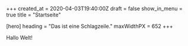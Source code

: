 +++
created_at = 2020-04-03T19:40:00Z
draft = false
show_in_menu = true
title = "Startseite"

[hero]
heading = "Das ist eine Schlagzeile."
maxWidthPX = 652
+++

Hallo Welt!
